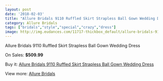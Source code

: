 ```yaml
---
layout: post
date: '2018-02-03'
title: "Allure Bridals 9110 Ruffled Skirt Strapless Ball Gown Wedding Dress"
category: Allure Bridals
tags: ["bridals","style","special","crazy","dress"]
image: http://img.eudances.com/11717-thickbox_default/allure-bridals-9110-ruffled-skirt-strapless-ball-gown-wedding-dress.jpg
---
```

Allure Bridals 9110 Ruffled Skirt Strapless Ball Gown Wedding Dress

On Sales: **$509.99**
<a href="https://www.eudances.com/en/allure-bridals/3697-allure-bridals-9110-ruffled-skirt-strapless-ball-gown-wedding-dress.html"><amp-img layout="responsive" width="600" height="600" src="//img.eudances.com/11717-thickbox_default/allure-bridals-9110-ruffled-skirt-strapless-ball-gown-wedding-dress.jpg" alt="Allure Bridals 9110 Ruffled Skirt Strapless Ball Gown Wedding Dress 0" /></a>
<a href="https://www.eudances.com/en/allure-bridals/3697-allure-bridals-9110-ruffled-skirt-strapless-ball-gown-wedding-dress.html"><amp-img layout="responsive" width="600" height="600" src="//img.eudances.com/11723-thickbox_default/allure-bridals-9110-ruffled-skirt-strapless-ball-gown-wedding-dress.jpg" alt="Allure Bridals 9110 Ruffled Skirt Strapless Ball Gown Wedding Dress 1" /></a>
<a href="https://www.eudances.com/en/allure-bridals/3697-allure-bridals-9110-ruffled-skirt-strapless-ball-gown-wedding-dress.html"><amp-img layout="responsive" width="600" height="600" src="//img.eudances.com/11722-thickbox_default/allure-bridals-9110-ruffled-skirt-strapless-ball-gown-wedding-dress.jpg" alt="Allure Bridals 9110 Ruffled Skirt Strapless Ball Gown Wedding Dress 2" /></a>
<a href="https://www.eudances.com/en/allure-bridals/3697-allure-bridals-9110-ruffled-skirt-strapless-ball-gown-wedding-dress.html"><amp-img layout="responsive" width="600" height="600" src="//img.eudances.com/11721-thickbox_default/allure-bridals-9110-ruffled-skirt-strapless-ball-gown-wedding-dress.jpg" alt="Allure Bridals 9110 Ruffled Skirt Strapless Ball Gown Wedding Dress 3" /></a>
<a href="https://www.eudances.com/en/allure-bridals/3697-allure-bridals-9110-ruffled-skirt-strapless-ball-gown-wedding-dress.html"><amp-img layout="responsive" width="600" height="600" src="//img.eudances.com/11720-thickbox_default/allure-bridals-9110-ruffled-skirt-strapless-ball-gown-wedding-dress.jpg" alt="Allure Bridals 9110 Ruffled Skirt Strapless Ball Gown Wedding Dress 4" /></a>
<a href="https://www.eudances.com/en/allure-bridals/3697-allure-bridals-9110-ruffled-skirt-strapless-ball-gown-wedding-dress.html"><amp-img layout="responsive" width="600" height="600" src="//img.eudances.com/11719-thickbox_default/allure-bridals-9110-ruffled-skirt-strapless-ball-gown-wedding-dress.jpg" alt="Allure Bridals 9110 Ruffled Skirt Strapless Ball Gown Wedding Dress 5" /></a>
<a href="https://www.eudances.com/en/allure-bridals/3697-allure-bridals-9110-ruffled-skirt-strapless-ball-gown-wedding-dress.html"><amp-img layout="responsive" width="600" height="600" src="//img.eudances.com/11718-thickbox_default/allure-bridals-9110-ruffled-skirt-strapless-ball-gown-wedding-dress.jpg" alt="Allure Bridals 9110 Ruffled Skirt Strapless Ball Gown Wedding Dress 6" /></a>

Buy it: [Allure Bridals 9110 Ruffled Skirt Strapless Ball Gown Wedding Dress](https://www.eudances.com/en/allure-bridals/3697-allure-bridals-9110-ruffled-skirt-strapless-ball-gown-wedding-dress.html "Allure Bridals 9110 Ruffled Skirt Strapless Ball Gown Wedding Dress")

View more: [Allure Bridals](https://www.eudances.com/en/2-allure-bridals "Allure Bridals")